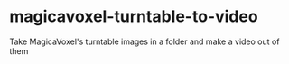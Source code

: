# magicavoxel-turntable-to-video

Take MagicaVoxel's turntable images in a folder and make a video out of them
